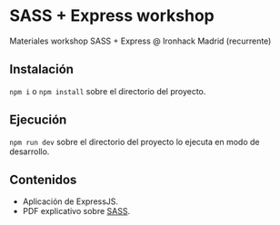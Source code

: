 # SASS + Express workshop

Materiales workshop SASS + Express @ Ironhack Madrid (recurrente)

## Instalación

`npm i` o `npm install` sobre el directorio del proyecto.

## Ejecución 

`npm run dev` sobre el directorio del proyecto lo ejecuta en modo de desarrollo.

## Contenidos
- Aplicación de ExpressJS.
- PDF explicativo sobre [SASS](https://sass-lang.com/).
